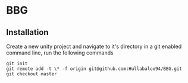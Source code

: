 # BBG
## Installation

Create a new unity project and navigate to it's directory in a git enabled command line, run the following commands

```
git init
git remote add -t \* -f origin git@github.com:Hullabaloo94/BBG.git
git checkout master

```
